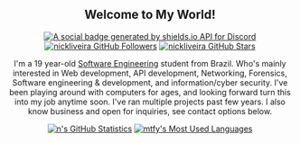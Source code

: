 <p align="center">
	<h2 align="center">Welcome to My World!</h2>
	<p align="center"><a href="https://discord.gg"><img src="https://img.shields.io/discord/1025109551797772348?style=for-the-badge" title="https://discord.gg/finland" alt="A social badge generated by shields.io API for Discord"></a> <a href="https://github.com/nickliveira?tab=followers"><img src="https://img.shields.io/github/followers/nickliveira?style=for-the-badge" alt="nickliveira GitHub Followers" title="nickliveira GitHub Followers"></a> <a href="#"><img src="https://img.shields.io/github/stars/nickliveira?style=for-the-badge" alt="nickliveira GitHub Stars" title="nickliveira GitHub Stars"></a>
	</p>
</p>

<p align="center">I'm a 19 year-old <a href="https://en.wikipedia.org/wiki/Software_engineering">Software Engineering</a> student from Brazil. Who's mainly interested in Web development, API development, Networking, Forensics, Software engineering & development, and information/cyber security. I've been playing around with computers for ages, and looking forward turn this into my job anytime soon. I've ran multiple projects past few years. I also know business and open for inquiries, see contact options below.
</p>

<p align="center">
	<a href="https://github.com/nickliveira"><img src="https://github-readme-stats.vercel.app/api?username=nickliveira&theme=swift&hide=prs,issues&count_private=true" title="t's GitHub Statistics" alt="n's GitHub Statistics"></a> <a href="https://github.com/nickliveira"><img src="https://github-readme-stats.vercel.app/api/top-langs/?username=nickliveira&&theme=swift&layout=compact" title="mtfy's Most Used Languages" alt="mtfy's Most Used Languages"></a>
</p>

<p>
